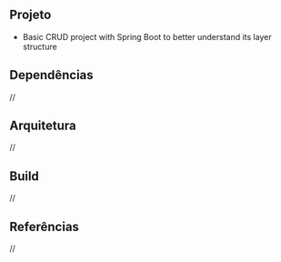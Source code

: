 ## Projeto

- Basic CRUD project with Spring Boot to better understand its layer structure

## Dependências
//

## Arquitetura
//

## Build
//

## Referências
//

